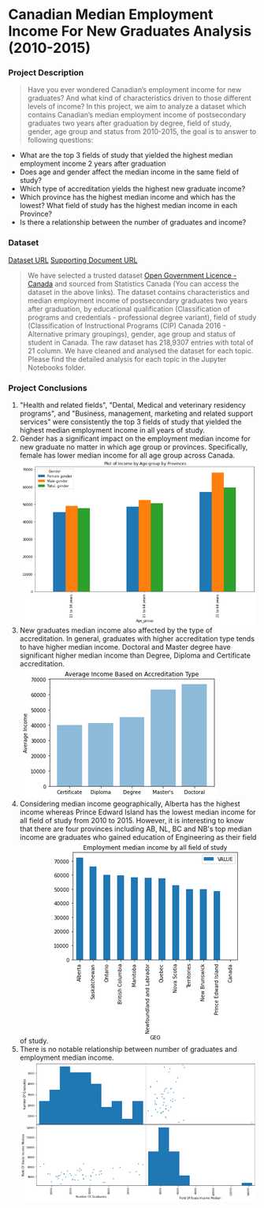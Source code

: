 # Canadian Median Employment Income For New Graduates Analysis (2010-2015)

### Project Description

> Have you ever wondered Canadian’s employment income for new graduates? And what kind of characteristics driven to those different levels of income? In this project, we aim to analyze a dataset which contains Canadian’s median employment income of postsecondary graduates two years after graduation by degree, field of study, gender, age group and status from 2010-2015, the goal is to answer to following questions:

* What are the top 3 fields of study that yielded the highest median employment income 2 years after graduation
* Does age and gender affect the median income in the same field of study?
* Which type of accreditation yields the highest new graduate income?
* Which province has the highest median income and which has the lowest? What field of study has the highest median income in each Province?
* Is there a relationship between the number of graduates and income?

### Dataset
[Dataset URL](https://open.canada.ca/data/en/dataset/47bf6ec6-079c-413a-a6eb-7de43401280b)
[Supporting Document URL](https://www150.statcan.gc.ca/t1/tbl1/en/tv.action?pid=3710012201)
> We have selected a trusted dataset [Open Government Licence - Canada](https://open.canada.ca/en/open-government-licence-canada) and sourced from Statistics Canada (You can access the dataset in the above links). The dataset contains characteristics and median employment income of postsecondary graduates two years after graduation, by educational qualification (Classification of programs and credentials - professional degree variant), field of study (Classification of Instructional Programs (CIP) Canada 2016 - Alternative primary groupings), gender, age group and status of student in Canada. The raw dataset has 218,9307 entries with total of 21 column.
We have cleaned and analysed the dataset for each topic. Please find the detailed analysis for each topic in the Jupyter Notebooks folder.

### Project Conclusions
1. "Health and related fields", "Dental, Medical and veterinary residency programs", and "Business, management, marketing and related support services" were consistently the top 3 fields of study that yielded the highest median employment income in all years of study.
2. Gender has a significant impact on the employment median income for new graduate no matter in which age group or provinces. Specifically, female has lower median income for all age group across Canada. ![Plot of Employment Median Income by gender in different age group](https://github.com/elaine95/ProjectTeam3/blob/master/Plots/Income_by_gender_for_different_age.png)
3. New graduates median income also affected by the type of accreditation. In general, graduates with higher accreditation type tends to have higher median income. Doctoral and Master degree have significant higher median income than Degree, Diploma and Certificate accreditation. ![Median Income by Different Accreditation](https://github.com/elaine95/ProjectTeam3/blob/master/Plots/Median_income_by_different_Accreditation.png)
4. Considering median income geographically, Alberta has the highest income whereas Prince Edward Island has the lowest median income for all field of study from 2010 to 2015. However, it is interesting to know that there are four provinces including AB, NL, BC and NB's top median income are graduates who gained education of Engineering as their field of study. ![Plot of Employment Median Income in Different Provinces](https://github.com/elaine95/ProjectTeam3/blob/master/Plots/Top_median_income_among_provinces.png)
5. There is no notable relationship between number of graduates and employment median income. ![Scatter Matrix Median Income in relation with Number of Graduates](https://github.com/elaine95/ProjectTeam3/blob/master/Plots/graduate_number_and_income_relationship.png)
